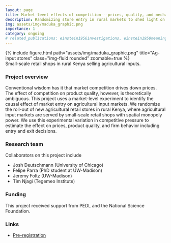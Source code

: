 ```yaml
---
layout: page
title: Market-level effects of competition---prices, quality, and mechanisms
description: Randomizing store entry in rural markets to shed light on how competition affects product quality
img: assets/img/maduka_graphic.png
importance: 1
category: ongoing
# related_publications: einstein1956investigations, einstein1950meaning
---
```


<div class="row">
    <div class="col-sm mt-3 mt-md-0">
        {% include figure.html path="assets/img/maduka_graphic.png" title="Ag-input stores" class="img-fluid rounded" zoomable=true %}
    </div>
</div>
<div class="caption">
    Small-scale retail shops in rural Kenya selling agricultural inputs. 
</div>

### Project overview

Conventional wisdom has it that market competition drives down prices. The effect of competition on product quality, however, is theoretically ambiguous. This project uses a market-level experiment to identify the causal effect of market entry on agricultural input markets. We randomize the roll-out of new agricultural retail stores in rural Kenya, where agricultural input markets are served by small-scale retail shops with spatial monopoly power. We use this experimental variation in competitive pressure to estimate the effect on prices, product quality, and firm behavior including entry and exit decisions.

### Research team

Collaborators on this project include 
- Josh Deutschmann (University of Chicago)
- Felipe Parra (PhD student at UW-Madison)
- Jeremy Foltz (UW-Madison)
- Tim Njagi (Tegemeo Institute)

### Funding

This project received support from PEDL and the National Science Foundation.

### Links

- [Pre-registration](https://doi.org/10.1257/rct.5226-1.0)
